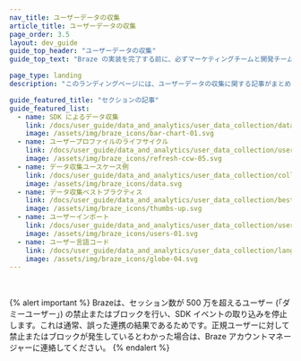 ```yaml
---
nav_title: ユーザーデータの収集
article_title: ユーザーデータの収集
page_order: 3.5
layout: dev_guide
guide_top_header: "ユーザーデータの収集"
guide_top_text: "Braze の実装を完了する前に、必ずマーケティングチームと開発チームでマーケティング目標について話し合ってください。どのデータを追跡するか、Braze でそのデータをどのように追跡するかを決めるときに、これらの目標を検討し、目標の判定に必要なデータを決定すると便利です。"

page_type: landing
description: "このランディングページには、ユーザーデータの収集に関する記事がまとめられています。ここには、アーカイブ定義、ユーザーのインポート、ユーザープロファイルのライフサイクル、ユースケース、ベストプラクティスなどに関するリソースがあります。"

guide_featured_title: "セクションの記事"
guide_featured_list:
  - name: SDK によるデータ収集
    link: /docs/user_guide/data_and_analytics/user_data_collection/data_collected_by_default/
    image: /assets/img/braze_icons/bar-chart-01.svg
  - name: ユーザープロファイルのライフサイクル
    link: /docs/user_guide/data_and_analytics/user_data_collection/user_profile_lifecycle/
    image: /assets/img/braze_icons/refresh-ccw-05.svg
  - name: データ収集ユースケース例
    link: /docs/user_guide/data_and_analytics/user_data_collection/collection_use_case/
    image: /assets/img/braze_icons/data.svg
  - name: データ収集ベストプラクティス
    link: /docs/user_guide/data_and_analytics/user_data_collection/best_practices/
    image: /assets/img/braze_icons/thumbs-up.svg
  - name: ユーザーインポート
    link: /docs/user_guide/data_and_analytics/user_data_collection/user_import/
    image: /assets/img/braze_icons/users-01.svg
  - name: ユーザー言語コード
    link: /docs/user_guide/data_and_analytics/user_data_collection/language_codes/
    image: /assets/img/braze_icons/globe-04.svg
---
```


<br>

{% alert important %}
Brazeは、セッション数が 500 万を超えるユーザー (「ダミーユーザー」) の禁止またはブロックを行い、SDK イベントの取り込みを停止します。これは通常、誤った連携の結果であるためです。正規ユーザーに対して禁止またはブロックが発生しているとわかった場合は、Braze アカウントマネージャーに連絡してください。
{% endalert %}

<br>
